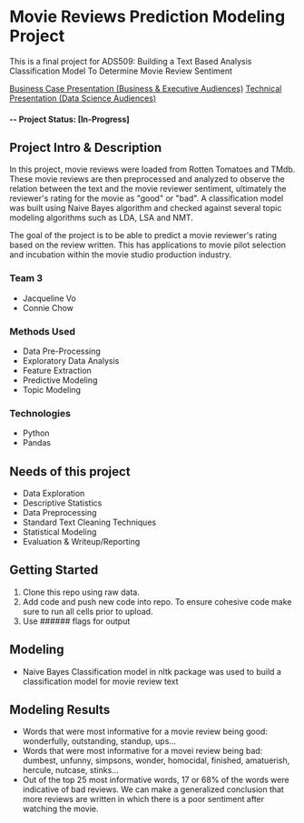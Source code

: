 # Movie Reviews Prediction Modeling Project
This is a final project for ADS509: Building a Text Based Analysis Classification Model To Determine Movie Review Sentiment

[Business Case Presentation (Business & Executive Audiences)](https://docs.google.com/presentation/d/148sGmTrqkthCvEs_wwvh8I8FSqE4T2kByE2uJKcvSPE/edit?usp=sharing)
[Technical Presentation (Data Science Audiences)](https://docs.google.com/presentation/d/1ceFUqH39ycUjJNCHokU0Omur2VmzXEG2BoXHk2ruCkM/edit?usp=sharing)

#### -- Project Status: [In-Progress]

## Project Intro & Description
 In this project, movie reviews were loaded from Rotten Tomatoes and TMdb.  These movie reviews are then preprocessed and analyzed to observe the relation between the text and the movie reviewer sentiment, ultimately the reviewer's rating for the movie as "good" or "bad".  A classification model was built using Naive Bayes algorithm and checked against several topic modeling algorithms such as LDA, LSA and NMT.

The goal of the project is to be able to predict a movie reviewer's rating based on the review written.  This has applications to movie pilot selection and incubation within the movie studio production industry.

### Team 3
* Jacqueline Vo
* Connie Chow

### Methods Used
* Data Pre-Processing
* Exploratory Data Analysis
* Feature Extraction
* Predictive Modeling
* Topic Modeling


### Technologies
* Python
* Pandas


## Needs of this project
- Data Exploration
- Descriptive Statistics
- Data Preprocessing
- Standard Text Cleaning Techniques
- Statistical Modeling
- Evaluation & Writeup/Reporting


## Getting Started
1. Clone this repo using raw data.
2. Add code and push new code into repo. To ensure cohesive code make sure to run all cells prior to upload. 
3. Use ###### flags for output


## Modeling
- Naive Bayes Classification model in nltk package was used to build a classification model for movie review text

## Modeling Results
- Words that were most informative for a movie review being good: wonderfully, outstanding, standup, ups...
- Words that were most informative for a movei review being bad: dumbest, unfunny, simpsons, wonder, homocidal, finished, amatuerish, hercule, nutcase, stinks...
- Out of the top 25 most informative words, 17 or 68% of the words were indicative of bad reviews.  We can make a generalized conclusion that more reviews are written in which there is a poor sentiment after watching the movie. 

